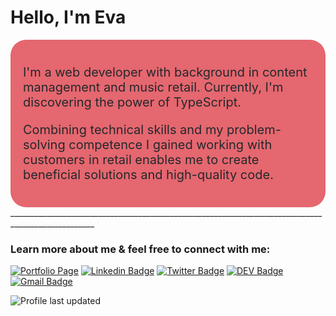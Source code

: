 # Hello, I'm Eva

<div style="color: #24282c; background-color: #e5676f; padding: 20px; font-size: 20px; border-radius: 25px ">
<p>
I'm a web developer with background in content management and music retail. Currently, I'm discovering the power of TypeScript.
</p>
<p>
Combining technical skills and my problem-solving competence I gained working with customers in retail enables me to create beneficial solutions and high-quality code.
</p>
</div>
___________________________________________________________________________________________________

### Learn more about me & feel free to connect with me:

[![Portfolio Page](https://img.shields.io/badge/WWW-Portfolio%20Page-cc4e56?style=flat-square&link=http://greiner-anzenbacher.com)](http://greiner-anzenbacher.com)
[![Linkedin Badge](https://img.shields.io/badge/-Eva%20Greiner--Anzenbacher-0072b1?style=flat-square&logo=Linkedin&logoColor=white&link=https://de.linkedin.com/in/eva-greiner-anzenbacher)](https://de.linkedin.com/in/eva-greiner-anzenbacher)
[![Twitter Badge](https://img.shields.io/badge/-eva__grean-1DA1F2?style=flat-square&logo=Twitter&logoColor=white&link=https://twitter.com/eva_grean)](https://twitter.com/eva_grean)
[![DEV Badge](https://img.shields.io/badge/-_evagrean-%230A0A0A.svg?&style=flat-square&logo=DEV.to&logoColor=white&link=https://dev.to/evagrean)](https://dev.to/evagrean)
[![Gmail Badge](https://img.shields.io/badge/-greiner.anzenbacher@gmail.com-c71610?style=flat-square&logo=Gmail&logoColor=white&link=mailto:greiner.anzenbacher@gmail.com)](mailto:greiner.anzenbacher@gmail.com)

![Profile last updated](https://img.shields.io/github/last-commit/evagrean/evagrean/main?label=Last%20updated&style=flat-square)
